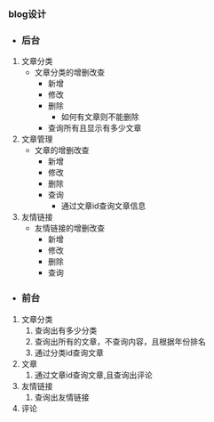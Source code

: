 ### blog设计

* ### 后台
1. 文章分类
    - 文章分类的增删改查
        - 新增
        - 修改
        - 删除
            - 如何有文章则不能删除
        - 查询所有且显示有多少文章
2. 文章管理
    - 文章的增删改查
        - 新增
        - 修改
        - 删除
        - 查询
            - 通过文章id查询文章信息
3. 友情链接
    - 友情链接的增删改查
        - 新增
        - 修改
        - 删除
        - 查询

* ### 前台
1. 文章分类
    1. 查询出有多少分类
    2. 查询出所有的文章，不查询内容，且根据年份排名
    3. 通过分类id查询文章
2. 文章
    1. 通过文章id查询文章,且查询出评论
3. 友情链接
    1. 查询出友情链接
4. 评论
    